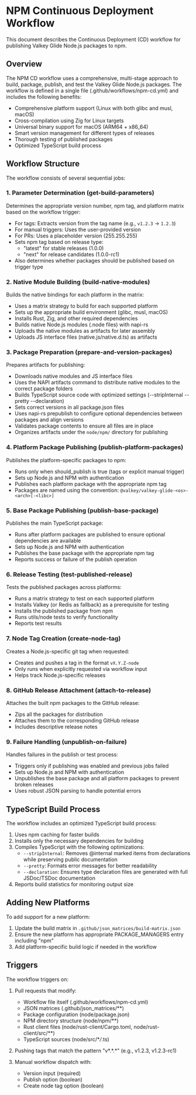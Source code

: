 # NPM Continuous Deployment Workflow

This document describes the Continuous Deployment (CD) workflow for publishing Valkey Glide Node.js packages to npm.

## Overview

The NPM CD workflow uses a comprehensive, multi-stage approach to build, package, publish, and test the Valkey Glide Node.js packages. The workflow is defined in a single file (.github/workflows/npm-cd.yml) and includes the following benefits:

- Comprehensive platform support (Linux with both glibc and musl, macOS)
- Cross-compilation using Zig for Linux targets
- Universal binary support for macOS (ARM64 + x86_64)
- Smart version management for different types of releases
- Thorough testing of published packages
- Optimized TypeScript build process

## Workflow Structure

The workflow consists of several sequential jobs:

### 1. Parameter Determination (get-build-parameters)

Determines the appropriate version number, npm tag, and platform matrix based on the workflow trigger:

- For tags: Extracts version from the tag name (e.g., `v1.2.3` → `1.2.3`)
- For manual triggers: Uses the user-provided version
- For PRs: Uses a placeholder version (255.255.255)
- Sets npm tag based on release type:
    - "latest" for stable releases (1.0.0)
    - "next" for release candidates (1.0.0-rc1)
- Also determines whether packages should be published based on trigger type

### 2. Native Module Building (build-native-modules)

Builds the native bindings for each platform in the matrix:

- Uses a matrix strategy to build for each supported platform
- Sets up the appropriate build environment (glibc, musl, macOS)
- Installs Rust, Zig, and other required dependencies
- Builds native Node.js modules (.node files) with napi-rs
- Uploads the native modules as artifacts for later assembly
- Uploads JS interface files (native.js/native.d.ts) as artifacts

### 3. Package Preparation (prepare-and-version-packages)

Prepares artifacts for publishing:

- Downloads native modules and JS interface files
- Uses the NAPI artifacts command to distribute native modules to the correct package folders
- Builds TypeScript source code with optimized settings (--stripInternal --pretty --declaration)
- Sets correct versions in all package.json files
- Uses napi-rs prepublish to configure optional dependencies between packages and align versions
- Validates package contents to ensure all files are in place
- Organizes artifacts under the `node/npm/` directory for publishing

### 4. Platform Package Publishing (publish-platform-packages)

Publishes the platform-specific packages to npm:

- Runs only when should_publish is true (tags or explicit manual trigger)
- Sets up Node.js and NPM with authentication
- Publishes each platform package with the appropriate npm tag
- Packages are named using the convention: `@valkey/valkey-glide-<os>-<arch>[-<libc>]`

### 5. Base Package Publishing (publish-base-package)

Publishes the main TypeScript package:

- Runs after platform packages are published to ensure optional dependencies are available
- Sets up Node.js and NPM with authentication
- Publishes the base package with the appropriate npm tag
- Reports success or failure of the publish operation

### 6. Release Testing (test-published-release)

Tests the published packages across platforms:

- Runs a matrix strategy to test on each supported platform
- Installs Valkey (or Redis as fallback) as a prerequisite for testing
- Installs the published package from npm
- Runs utils/node tests to verify functionality
- Reports test results

### 7. Node Tag Creation (create-node-tag)

Creates a Node.js-specific git tag when requested:

- Creates and pushes a tag in the format `vX.Y.Z-node`
- Only runs when explicitly requested via workflow input
- Helps track Node.js-specific releases

### 8. GitHub Release Attachment (attach-to-release)

Attaches the built npm packages to the GitHub release:

- Zips all the packages for distribution
- Attaches them to the corresponding GitHub release
- Includes descriptive release notes

### 9. Failure Handling (unpublish-on-failure)

Handles failures in the publish or test process:

- Triggers only if publishing was enabled and previous jobs failed
- Sets up Node.js and NPM with authentication
- Unpublishes the base package and all platform packages to prevent broken releases
- Uses robust JSON parsing to handle potential errors

## TypeScript Build Process

The workflow includes an optimized TypeScript build process:

1. Uses npm caching for faster builds
2. Installs only the necessary dependencies for building
3. Compiles TypeScript with the following optimizations:
    - `--stripInternal`: Removes @internal marked items from declarations while preserving public documentation
    - `--pretty`: Formats error messages for better readability
    - `--declaration`: Ensures type declaration files are generated with full JSDoc/TSDoc documentation
4. Reports build statistics for monitoring output size

## Adding New Platforms

To add support for a new platform:

1. Update the build matrix in `.github/json_matrices/build-matrix.json`
2. Ensure the new platform has appropriate PACKAGE_MANAGERS entry including "npm"
3. Add platform-specific build logic if needed in the workflow

## Triggers

The workflow triggers on:

1. Pull requests that modify:
    - Workflow file itself (.github/workflows/npm-cd.yml)
    - JSON matrices (.github/json_matrices/\*\*)
    - Package configuration (node/package.json)
    - NPM directory structure (node/npm/\*\*)
    - Rust client files (node/rust-client/Cargo.toml, node/rust-client/src/\*\*)
    - TypeScript sources (node/src/\*_/_.ts)
2. Pushing tags that match the pattern "v*.*.\*" (e.g., v1.2.3, v1.2.3-rc1)

3. Manual workflow dispatch with:
    - Version input (required)
    - Publish option (boolean)
    - Create node tag option (boolean)
